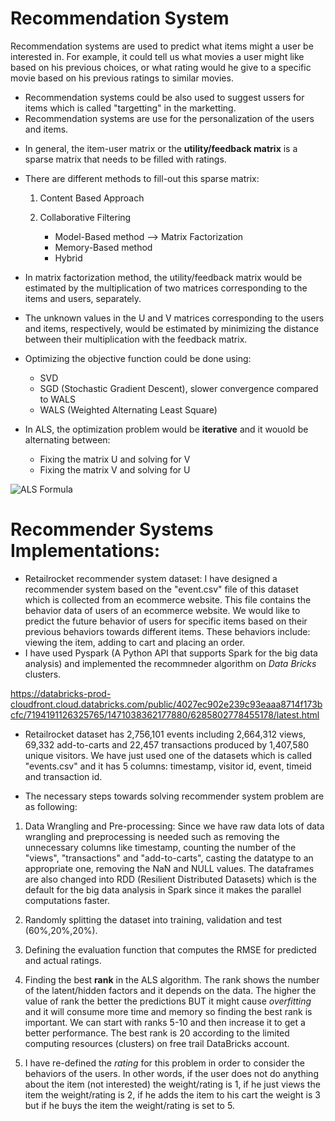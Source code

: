# Recommendation System

Recommendation systems are used to predict what items might a user be interested in. For example, it could tell us what movies a user might like based on his previous choices, or what rating would he give to a specific movie based on his previous ratings to similar movies. 

- Recommendation systems could be also used to suggest ussers for items which is called "targetting" in the marketting.
- Recommendation systems are use for the personalization of the users and items.


* In general, the item-user matrix or the **utility/feedback matrix** is a sparse matrix that needs to be filled with ratings.
* There are different methods to fill-out this sparse matrix: 
  1. Content Based Approach
  2. Collaborative Filtering
  
     * Model-Based method --> Matrix Factorization
     * Memory-Based method 
     * Hybrid
     
* In matrix factorization method, the utility/feedback matrix would be estimated by the multiplication of two matrices corresponding to the items and users, separately. 
* The unknown values in the U and V matrices corresponding to the users and items, respectively, would be estimated by minimizing the distance between their multiplication with the feedback matrix.
* Optimizing the objective function could be done using:
  * SVD
  * SGD (Stochastic Gradient Descent), slower convergence compared to WALS
  * WALS (Weighted Alternating Least Square)
* In ALS, the optimization problem would be **iterative** and it wouold be alternating between:
  * Fixing the matrix U and solving for V
  * Fixing the matrix V and solving for U
  
![ALS Formula](https://drive.google.com/file/d/1jGv9ZUD14e8dOYmjKcyrEog4Cu_EKXq6/view?usp=sharing?raw=true)

# Recommender Systems Implementations: 
* Retailrocket recommender system dataset: I have designed a recommender system based on the "event.csv" file of this dataset which is collected from an ecommerce website. This file contains the behavior data of users of an ecommerce website. We would like to predict the future behavior of users for specific items based on their previous behaviors towards different items. These behaviors include: viewing the item, adding to cart and placing an order.
* I have used Pyspark (A Python API that supports Spark for the big data analysis) and implemented the recommneder algorithm on *Data Bricks* clusters.

https://databricks-prod-cloudfront.cloud.databricks.com/public/4027ec902e239c93eaaa8714f173bcfc/7194191126325765/1471038362177880/6285802778455178/latest.html

* Retailrocket dataset has 2,756,101 events including 2,664,312 views, 69,332 add-to-carts and 22,457 transactions produced by 1,407,580 unique visitors.
We have just used one of the datasets which is called "events.csv" and it has 5 columns: timestamp, visitor id, event, timeid and transaction id.

* The necessary steps towards solving recommender system problem are as following:

1. Data Wrangling and Pre-processing:  Since we have raw data lots of data wrangling and preprocessing is needed such as removing the unnecessary columns like timestamp, counting the number of the "views", "transactions" and "add-to-carts", casting the datatype to an appropriate one, removing the NaN and NULL values. The dataframes are also changed into RDD (Resilient Distributed Datasets) which is the default for the big data analysis in Spark since it makes the parallel computations faster.

2. Randomly splitting the dataset into training, validation and test (60%,20%,20%).

3. Defining the evaluation function that computes the RMSE for predicted and actual ratings.

4. Finding the best **rank** in the ALS algorithm. The rank shows the number of the latent/hidden factors and it depends on the data. The higher the value of rank the better the predictions BUT it might cause *overfitting* and it will consume more time and memory so finding the best rank is important. 
We can start with ranks 5-10 and then increase it to get a better performance. The best rank is 20 according to the limited computing resources (clusters) on free trail DataBricks account.

5. I have re-defined the *rating* for this problem in order to consider the behaviors of the users. In other words, if the user does not do anything about the item (not interested) the weight/rating is 1, if he just views the item the weight/rating is 2, if he adds the item to his cart the weight is 3 but if he buys the item the weight/rating is set to 5. 


